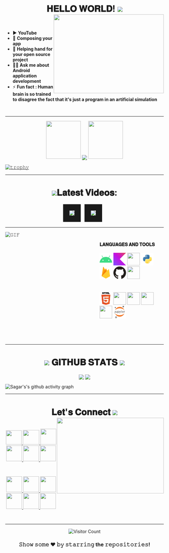 <!-- intro hello world -->
<h1 align="center">
𝐇𝐄𝐋𝐋𝐎 𝐖𝐎𝐑𝐋𝐃! <img src="GIF/Earth.gif" width="24px">
<img src= "WEBP/robo_world.webp" height="250px" width="350px" align="right">
</h1>
<br>

- ▶️ **YouTube**
- 🔮 **Composing your app**
- 🤝 **Helping hand for your open source project**
- 👨‍💻 **Ask me about Android application development**
- ⚡ **Fun fact : Human brain is so trained to disagree the fact that it's just a program in an artificial simulation**
<br>

<hr>

<!-- streak and trophies -->
<p align="center">
  <img height="120" width="110" src="WEBP/left.webp">
  <img align="center" src="https://github-readme-streak-stats.herokuapp.com/?user=Sagar0-0&theme=dark&hide_border=true"/>
  <img height="120" width="110" src="WEBP/right.webp">
</p>

[![𝚝𝚛𝚘𝚙𝚑𝚢](https://github-profile-trophy.vercel.app/?username=Sagar0-0&column=8&margin-w=35&margin-h=35&no-bg=true&no-frame=true&theme=radical)](https://github.com/Sagar0-0)
<br>

<hr>
<!-- youtube section -->
<h1 align="center">
<img src="https://upload.wikimedia.org/wikipedia/commons/a/ad/YouTube_loading_symbol_3_%28transparent%29.gif" height="40px">𝐋𝐚𝐭𝐞𝐬𝐭 𝐕𝐢𝐝𝐞𝐨𝐬:
</h1>

<div align = "center">

<!-- YOUTUBE:START --><a href="https://www.youtube.com/watch?v=GbP5qMh6Sqo" target="_blank"><img src="https://i.ytimg.com/vi/GbP5qMh6Sqo/mqdefault.jpg" height="200px" border="20"></a>&nbsp &nbsp<a href="https://www.youtube.com/watch?v=E2NwaXCVRao" target="_blank"><img src="https://i.ytimg.com/vi/E2NwaXCVRao/mqdefault.jpg" height="200px" border="20"></a>&nbsp &nbsp<!-- YOUTUBE:END -->

</div>
  
<hr>

<!-- tools and github giant logo -->
<img align="left" height="300" width="300" alt="𝙶𝙸𝙵" src="WEBP/gold_cat.webp">
<br/>

**𝐋𝐀𝐍𝐆𝐔𝐀𝐆𝐄𝐒 𝐀𝐍𝐃 𝐓𝐎𝐎𝐋𝐒**
<br/>
<br/>
<a href="https://developer.android.com/"><code><img height="40" width="40" src="https://raw.githubusercontent.com/github/explore/80688e429a7d4ef2fca1e82350fe8e3517d3494d/topics/android/android.png"></code></a>
<a href="https://kotlinlang.org/"><code><img height="40" width="40" src="https://raw.githubusercontent.com/github/explore/80688e429a7d4ef2fca1e82350fe8e3517d3494d/topics/kotlin/kotlin.png"></code></a>
<a href="https://java.com/"><code><img height="40" width="40" src="https://images.vexels.com/media/users/3/166401/isolated/preview/b82aa7ac3f736dd78570dd3fa3fa9e24-java-programming-language-icon-by-vexels.png"></code></a>
<a href="https://python.org/"><code><img height="40" width="40" src="https://raw.githubusercontent.com/github/explore/80688e429a7d4ef2fca1e82350fe8e3517d3494d/topics/python/python.png"></code></a>
<a href="https://firebase.google.com/"><code><img height="40" width="40" src="https://raw.githubusercontent.com/github/explore/80688e429a7d4ef2fca1e82350fe8e3517d3494d/topics/firebase/firebase.png"></code></a>
<a href="https://github.com"><code><img height="40" width="40" src="https://raw.githubusercontent.com/github/explore/80688e429a7d4ef2fca1e82350fe8e3517d3494d/topics/github-api/github-api.png"></code></a>
<a href="https://sqlite.org/"><code><img height="40" width="40" src="https://upload.wikimedia.org/wikipedia/commons/thumb/9/97/Sqlite-square-icon.svg/2048px-Sqlite-square-icon.svg.png"></code></a>
#
<a href="https://developer.mozilla.org/en-US/docs/Web/HTML"><code><img height="40" width="40" src="https://raw.githubusercontent.com/github/explore/80688e429a7d4ef2fca1e82350fe8e3517d3494d/topics/html/html.png"></code></a>
<a href="https://developer.mozilla.org/en-US/docs/Web/CSS"><code><img height="40" width="40" src="https://cdn.iconscout.com/icon/free/png-256/css-131-722685.png"></code></a>
<a href="https://programiz.com/c-programming"><code><img height="40" width="40" src="https://cdn.iconscout.com/icon/free/png-512/c-programming-569564.png"></code></a>
<a href="https://programiz.com/cpp-programming"><code><img height="40" width="40" src="https://www.naveedashfaq.me/img/c++.png"></code></a>
<a href="https://git-scm.com/"><code><img height="40" width="40" src="https://upload.wikimedia.org/wikipedia/commons/thumb/3/3f/Git_icon.svg/1024px-Git_icon.svg.png"></code></a>
<a href="https://jupyter.org/"><code><img height="40" width="40" src="https://raw.githubusercontent.com/github/explore/80688e429a7d4ef2fca1e82350fe8e3517d3494d/topics/jupyter-notebook/jupyter-notebook.png"></code></a>

<br/>
<br/>
<br/>

<hr>

<!-- github stats and graph -->
<h1 align="center">
<img height="30"src="GIF/sparkling-stars.gif"> 𝐆𝐈𝐓𝐇𝐔𝐁 𝐒𝐓𝐀𝐓𝐒 <img height="30"src="GIF/sparkling-stars.gif">
</h1>

<p align="center">
    <img align="center" src="https://github-readme-stats.vercel.app/api?username=Sagar0-0&show_icons=true&hide_border=true&title_color=94b4a4&amp&icon_color=FFFFFF&amp&text_color=FFFFFF&amp&bg_color=000000&count_private=true&include_all_commits=true"/>
<!--   most used langs table -->
    <img align="center" width="300px" src="https://github-readme-stats.vercel.app/api/top-langs/?username=Sagar0-0&text_color=FFFFFF&bg_color=000000&title_color=94b4a4&langs_count=15&layout=compact&hide_border=true" />
</p>

![Sagar's's github activity graph](https://activity-graph.herokuapp.com/graph?username=Sagar0-0&theme=gotham&hide_border=true&area=true&title_color=94b4a4&amp&icon_color=FFFFFF&amp&text_color=FFFFFF&amp&bg_color=000000&count_private=true&include_all_commits=true)

<hr>

<!-- connect section -->
<h1 align="center">
𝐋𝐞𝐭'𝐬 𝐂𝐨𝐧𝐧𝐞𝐜𝐭 <img src="GIF/Handshake.gif" width="24px">
<img src= "WEBP/the_matrix_has_you.webp" height="240px" width="340px" align="right">
</h1>

<p align="center">
  <br>
  <a href="https://www.youtube.com/channel/UCbXjqGX2O0UW12AIboO2Psw" target="_blank">
    <code><img  height="45" width="50" src="https://brandslogos.com/wp-content/uploads/images/large/youtube-icon-logo.png"></code>
  </a>
  <a href="mailto:sagar.0dev@gmail.com" target="_blank">
    <code><img height="46" width="52" src="https://logos-world.net/wp-content/uploads/2020/11/Gmail-Logo.png"></code>
  </a>
  <a href="https://twitter.com/sagar0_o" target="_blank">
    <code><img height="50" width="50" src="https://www.freepnglogos.com/uploads/twitter-logo-png/twitter-logo-vector-png-clipart-1.png"></code>
  </a>
  <a href="https://www.linkedin.com/in/sagar-malhotra7015/" target="_blank">
    <code><img height="50" width="50" src="https://cdn-icons-png.flaticon.com/512/174/174857.png"></code>
  </a>
  <a href="https://dev.to/sagar0_0" target="_blank">
    <code><img height="50" width="50" src="https://iconape.com/wp-content/files/hl/53010/svg/devto.svg"></code>
  </a>
  <a href="https://www.instagram.com/_sagar_malhotra_/" target="_blank">
    <code><img height="50" width="50" src="http://assets.stickpng.com/images/580b57fcd9996e24bc43c521.png"></code>
  </a>
</p>
<br/>

<p align="center">
  <a href="https://www.hackerrank.com/sagar_0dev/" target="_blank">
    <code><img height="50" width="50" src="https://upload.wikimedia.org/wikipedia/commons/thumb/4/40/HackerRank_Icon-1000px.png/800px-HackerRank_Icon-1000px.png"/></code>
  </a>

  <a href="https://www.interviewbit.com/profile/sagar0_0" target="_blank">
    <code><img height="50" width="50" src="https://i0.wp.com/blog.interviewbit.com/wp-content/uploads/2017/11/cropped-logo-transparent.png?fit=240%2C169&ssl=1"/></code>
  </a>

  <a href="https://www.codechef.com/users/sagar0_0" target="_blank">
    <code><img height="50" width="50" src="https://static.uacdn.net/thumbnail/external-app-icons/ce4fd2180646452aa0b03c3ffa3ef8e2.png"/></code>
  </a>
  
  <a href="https://leetcode.com/sagar0_0/" target="_blank">
    <code><img height="50" width="50" src="https://upload.wikimedia.org/wikipedia/commons/1/19/LeetCode_logo_black.png"/></code>
  </a>
  <a href="https://auth.geeksforgeeks.org/user/0sagar0/" target="_blank">
    <code><img height="50" width="50" src="https://upload.wikimedia.org/wikipedia/commons/thumb/4/43/GeeksforGeeks.svg/1200px-GeeksforGeeks.svg.png"/></code>
  </a>
  <a href="https://stackoverflow.com/users/16775065/sagar-malhotra" target="_blank">
    <code><img height="50" width="50" src="https://upload.wikimedia.org/wikipedia/commons/thumb/e/ef/Stack_Overflow_icon.svg/768px-Stack_Overflow_icon.svg.png"/></code>
  </a>
</p>

<br/>

<hr>

<!-- outro -->
<div align="center">
  
  ![Visitor Count](https://profile-counter.glitch.me/{Sagar0-0}/count.svg)
  
### 𝚂𝚑𝚘𝚠 𝚜𝚘𝚖𝚎 ❤️ 𝚋𝚢 𝚜𝚝𝚊𝚛𝚛𝚒𝚗𝚐 the 𝚛𝚎𝚙𝚘𝚜𝚒𝚝𝚘𝚛𝚒𝚎𝚜!
